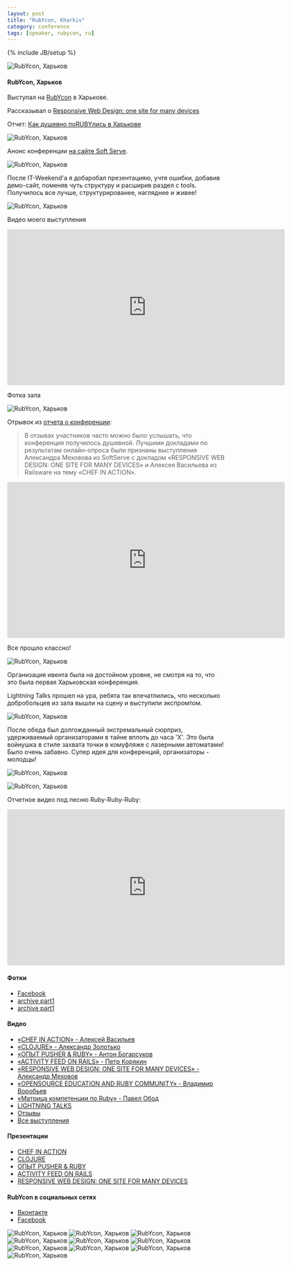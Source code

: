 ```yaml
---
layout: post
title: "RubYcon, Kharkiv"
category: conference
tags: [speaker, rubycon, ru]
---
```

{% include JB/setup %}




![RubYcon, Харьков](/images/conference/rubycon-01.png "RubYcon, Харьков")

#### RubYcon, Харьков

Выступал на [RubYcon](http://rubycon.in.ua) в Харькове.

Рассказывал о [Responsive Web Design: one site for many devices](http://rwd.pp.ua)

Отчет: [Как душевно поRUBYлись в Харькове](http://dou.ua/lenta/events/kak-dushevno-porubylis-v-harkove)

<!-- -**-END-**- -->

![RubYcon, Харьков](/images/conference/rubycon-20.jpg "RubYcon, Харьков")

Анонс конференции [на сайте Soft Serve](http://softserve.ua/press-center/events/rubycon-2012).

![RubYcon, Харьков](/images/conference/rubycon-03.jpg "RubYcon, Харьков")

После IT-Weekend'a я добаробал презентацияю, учтя ошибки, добавив демо-сайт, поменяв чуть структуру и расширив раздел с tools. Получилось все лучше, структурированее, нагляднее и живее!

![RubYcon, Харьков](/images/conference/rubycon-04.jpg "RubYcon, Харьков")

Видео моего выступления

<iframe width="640" height="360" src="http://www.youtube.com/embed/joCUjjfrKmU" frameborder="0" allowfullscreen></iframe>

Фотка зала

![RubYcon, Харьков](/images/conference/rubycon-02.jpg "RubYcon, Харьков")

Отрывок из [отчета о конференции](http://dou.ua/lenta/events/kak-dushevno-porubylis-v-harkove):

> В отзывах участников часто можно было услышать, что конференция получилось душевной. 
> Лучшими докладами по результатам онлайн-опроса были признаны выступления Александра Меховова из SoftServe с докладом «RESPONSIVE WEB DESIGN: ONE SITE FOR MANY DEVICES» 
> и Алексея Васильева из Railsware на тему «CHEF IN ACTION».

<iframe width="640" height="360" src="http://www.youtube.com/embed/B1Cz4A5jh2M" frameborder="0" allowfullscreen></iframe>

Все прошло классно! 

![RubYcon, Харьков](/images/conference/rubycon-05.jpg "RubYcon, Харьков")

Организация ивента была на достойном уровне, не смотря на то, что это была первая Харьковская конференция. 

Lightning Talks прошел на ура, ребята так впечатлились, что несколько добробольцев из зала вышли на сцену и выступили экспромтом. 

![RubYcon, Харьков](/images/conference/rubycon-11.jpg "RubYcon, Харьков")

После обеда был долгожданный экстремальный сюрприз, удерживаемый организаторами в тайне вплоть до часа 'Х'. Это была войнушка в стиле захвата точки в комуфляже с лазерными автоматами! Было очень забавно. Супер идея для конференций, организаторы - молодцы!

![RubYcon, Харьков](/images/conference/rubycon-06.jpg "RubYcon, Харьков")

![RubYcon, Харьков](/images/conference/rubycon-07.jpg "RubYcon, Харьков")

Отчетное видео под песню Ruby-Ruby-Ruby:

<iframe width="640" height="360" src="http://www.youtube.com/embed/pHJFX0hhrHs" frameborder="0" allowfullscreen></iframe>


#### Фотки 
* [Facebook](http://www.facebook.com/media/set/?set=a.10200130161001767.2199576.1382916266&type=1)
* [archive part1](http://www.ex.ua/view_storage/168510341484)
* [archive part1](http://www.ex.ua/view_storage/900795762140)

#### Видео 
* [«CHEF IN ACTION» - Алексей Васильев](http://youtu.be/VxdAlfohffw)
* [«CLOJURE» - Александр Золотько](http://youtu.be/ENgETP7TRkU)
* [«ОПЫТ PUSHER & RUBY» - Антон Богарсуков](http://youtu.be/qPwaPqo5JAA)
* [«ACTIVITY FEED ON RAILS» - Петр Корякин](http://youtu.be/oguLjTvPwlA)
* [«RESPONSIVE WEB DESIGN: ONE SITE FOR MANY DEVICES» - Александр Меховов](http://youtu.be/joCUjjfrKmU)
* [«OPENSOURCE EDUCATION AND RUBY COMMUNITY» - Владимир Воробьев](http://youtu.be/xISjcuL7Bac)
* [«Матрица компетенции по Ruby» - Павел Обод](http://youtu.be/EtvRLzEMECU)
* [LIGHTNING TALKS](http://youtu.be/sh-p0Adx4fI)
* [Отзывы](http://youtu.be/B1Cz4A5jh2M)
* [Все выступления](http://www.youtube.com/user/AzaLess/videos?view=0)

#### Презентации 
* [CHEF IN ACTION](http://rubycon.in.ua/ppts/chief_in_action.zip)
* [CLOJURE](http://rubycon.in.ua/ppts/zolotko_clojure.pdf)
* [ОПЫТ PUSHER & RUBY](http://rubycon.in.ua/ppts/pusher_bogarsukov.pdf)
* [ACTIVITY FEED ON RAILS](http://rubycon.in.ua/ppts/koryakin_activitiy_feed.pdf)
* [RESPONSIVE WEB DESIGN: ONE SITE FOR MANY DEVICES](http://rwd.pp.ua/slide1)

#### RubYcon в социальных сетях 
* [Вконтакте](http://vk.com/rubycon.kharkiv)
* [Facebook](https://www.facebook.com/events/299794680125472/?fref=ts)


![RubYcon, Харьков](/images/conference/rubycon-08.jpg "RubYcon, Харьков")
![RubYcon, Харьков](/images/conference/rubycon-09.jpg "RubYcon, Харьков")
![RubYcon, Харьков](/images/conference/rubycon-10.jpg "RubYcon, Харьков")
![RubYcon, Харьков](/images/conference/rubycon-12.jpg "RubYcon, Харьков")
![RubYcon, Харьков](/images/conference/rubycon-13.jpg "RubYcon, Харьков")
![RubYcon, Харьков](/images/conference/rubycon-14.jpg "RubYcon, Харьков")
![RubYcon, Харьков](/images/conference/rubycon-16.jpg "RubYcon, Харьков")
![RubYcon, Харьков](/images/conference/rubycon-17.jpg "RubYcon, Харьков")
![RubYcon, Харьков](/images/conference/rubycon-18.jpg "RubYcon, Харьков")
![RubYcon, Харьков](/images/conference/rubycon-19.jpg "RubYcon, Харьков")
